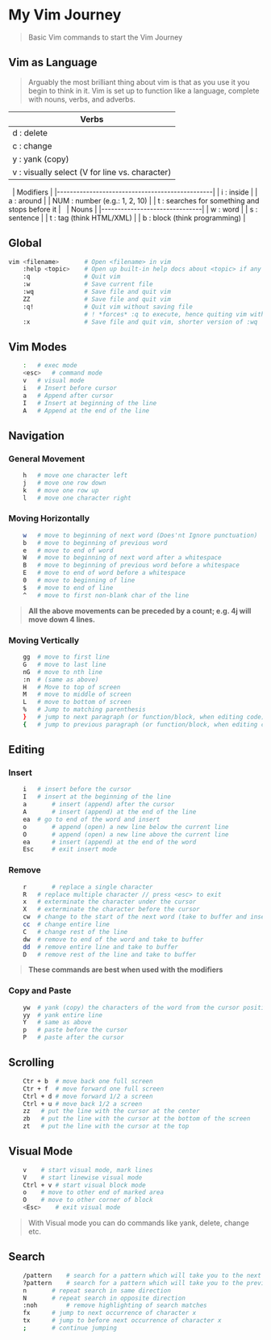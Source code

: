 # My Vim Journey

> Basic Vim commands to start the Vim Journey

## Vim as Language

> Arguably the most brilliant thing about vim is that as you use it you begin to think in it. Vim is set up to function like a language, complete with nouns, verbs, and adverbs.

| Verbs                                          |
| ---------------------------------------------- |
| d : delete                                     |
| c : change                                     |
| y : yank (copy)                                |
| v : visually select (V for line vs. character) |

&nbsp;
| Modifiers |
|------------------------------------------------|
| i : inside |
| a : around |
| NUM : number (e.g.: 1, 2, 10) |
| t : searches for something and stops before it |
&nbsp;
| Nouns |
|-------------------------------|
| w : word |
| s : sentence |
| t : tag (think HTML/XML) |
| b : block (think programming) |

## Global

```bash
vim <filename>       # Open <filename> in vim
    :help <topic>    # Open up built-in help docs about <topic> if any exists
    :q               # Quit vim
    :w               # Save current file
    :wq              # Save file and quit vim
    ZZ               # Save file and quit vim
    :q!              # Quit vim without saving file
                     # ! *forces* :q to execute, hence quiting vim without saving
    :x               # Save file and quit vim, shorter version of :wq
```

## Vim Modes

```bash
	:	# exec mode
	<esc>	# command mode
	v	# visual mode
	i	# Insert before cursor
	a	# Append after cursor
	I	# Insert at beginning of the line
	A	# Append at the end of the line
```

## Navigation

### General Movement

```bash
	h	# move one character left
	j	# move one row down
	k	# move one row up
	l	# move one character right
```

### Moving Horizontally

```bash
	w	# move to beginning of next word (Does'nt Ignore punctuation)
	b	# move to beginning of previous word
	e	# move to end of word
	W	# move to beginning of next word after a whitespace
	B	# move to beginning of previous word before a whitespace
	E	# move to end of word before a whitespace
	0	# move to beginning of line
	$	# move to end of line
	^	# move to first non-blank char of the line
```

> **All the above movements can be preceded by a count; e.g. 4j will move down 4 lines.**

### Moving Vertically

```bash
	gg	# move to first line
	G	# move to last line
	nG	# move to nth line
	:n	# (same as above)
	H	# Move to top of screen
	M	# move to middle of screen
	L	# move to bottom of screen
	%	# Jump to matching parenthesis
	}	# jump to next paragraph (or function/block, when editing code)
	{	# jump to previous paragraph (or function/block, when editing code)
```

## Editing

### Insert

```bash
	i	# insert before the cursor
	I	# insert at the beginning of the line
	a       # insert (append) after the cursor
	A       # insert (append) at the end of the line
	ea	# go to end of the word and insert
	o       # append (open) a new line below the current line
	O       # append (open) a new line above the current line
	ea      # insert (append) at the end of the word
	Esc     # exit insert mode
```

### Remove

```bash
	r       # replace a single character
	R	# replace multiple character // press <esc> to exit
	x	# exterminate the character under the cursor
	X	# exterminate the character before the cursor
	cw	# change to the start of the next word (take to buffer and insert)
	cc	# change entire line
	C	# change rest of the line
	dw	# remove to end of the word and take to buffer
	dd	# remove entire line and take to buffer
	D	# remove rest of the line and take to buffer

```

> **These commands are best when used with the modifiers**

### Copy and Paste

```bash
	yw 	# yank (copy) the characters of the word from the cursor position to the start of the next word
	yy	# yank entire line
	Y	# same as above
	p	# paste before the cursor
	P	# paste after the cursor
```

## Scrolling

```bash
	Ctr + b	 # move back one full screen
	Ctr + f	 # move forward one full screen
	Ctrl + d # move forward 1/2 a screen
	Ctrl + u # move back 1/2 a screen
	zz	 # put the line with the cursor at the center
	zb	 # put the line with the cursor at the bottom of the screen
	zt	 # put the line with the cursor at the top
```

## Visual Mode

```bash
	v	 # start visual mode, mark lines
	V	 # start linewise visual mode
	Ctrl + v # start visual block mode
	o	 # move to other end of marked area
	O	 # move to other corner of block
	<Esc>	 # exit visual mode
```

> With Visual mode you can do commands like yank, delete, change etc.

## Search

```bash
	/pattern	# search for a pattern which will take you to the next occurrence.
	?pattern	# search for a pattern which will take you to the previous occurrence.
	n		# repeat search in same direction
	N		# repeat search in opposite direction
	:noh		# remove highlighting of search matches
	fx		# jump to next occurrence of character x
	tx		# jump to before next occurrence of character x
	;		# continue jumping
```
